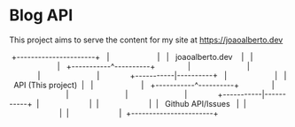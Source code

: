 # Blog API

This project aims to serve the content for my site at https://joaoalberto.dev

&nbsp;+----------------------+&nbsp;
&nbsp;|&nbsp;&nbsp;&nbsp;&nbsp;&nbsp;&nbsp;&nbsp;&nbsp;&nbsp;&nbsp;&nbsp;&nbsp;&nbsp;&nbsp;&nbsp;&nbsp;&nbsp;&nbsp;&nbsp;&nbsp;&nbsp;&nbsp;|&nbsp;
&nbsp;|&nbsp;&nbsp;&nbsp;joaoalberto.dev&nbsp;&nbsp;&nbsp;&nbsp;|&nbsp;
&nbsp;|&nbsp;&nbsp;&nbsp;&nbsp;&nbsp;&nbsp;&nbsp;&nbsp;&nbsp;&nbsp;&nbsp;&nbsp;&nbsp;&nbsp;&nbsp;&nbsp;&nbsp;&nbsp;&nbsp;&nbsp;&nbsp;&nbsp;|&nbsp;
&nbsp;+-----------^----------+&nbsp;
&nbsp;&nbsp;&nbsp;&nbsp;&nbsp;&nbsp;&nbsp;&nbsp;&nbsp;&nbsp;&nbsp;&nbsp;&nbsp;|&nbsp;&nbsp;&nbsp;&nbsp;&nbsp;&nbsp;&nbsp;&nbsp;&nbsp;&nbsp;&nbsp;&nbsp;
&nbsp;&nbsp;&nbsp;&nbsp;&nbsp;&nbsp;&nbsp;&nbsp;&nbsp;&nbsp;&nbsp;&nbsp;&nbsp;|&nbsp;&nbsp;&nbsp;&nbsp;&nbsp;&nbsp;&nbsp;&nbsp;&nbsp;&nbsp;&nbsp;&nbsp;
&nbsp;&nbsp;&nbsp;&nbsp;&nbsp;&nbsp;&nbsp;&nbsp;&nbsp;&nbsp;&nbsp;&nbsp;&nbsp;|&nbsp;&nbsp;&nbsp;&nbsp;&nbsp;&nbsp;&nbsp;&nbsp;&nbsp;&nbsp;&nbsp;&nbsp;
&nbsp;&nbsp;&nbsp;&nbsp;&nbsp;&nbsp;&nbsp;&nbsp;&nbsp;&nbsp;&nbsp;&nbsp;&nbsp;|&nbsp;&nbsp;&nbsp;&nbsp;&nbsp;&nbsp;&nbsp;&nbsp;&nbsp;&nbsp;&nbsp;&nbsp;
&nbsp;+-----------|----------+&nbsp;
&nbsp;|&nbsp;&nbsp;&nbsp;&nbsp;&nbsp;&nbsp;&nbsp;&nbsp;&nbsp;&nbsp;&nbsp;&nbsp;&nbsp;&nbsp;&nbsp;&nbsp;&nbsp;&nbsp;&nbsp;&nbsp;&nbsp;&nbsp;|&nbsp;
&nbsp;|&nbsp;&nbsp;API&nbsp;(This&nbsp;project)&nbsp;&nbsp;|&nbsp;
&nbsp;|&nbsp;&nbsp;&nbsp;&nbsp;&nbsp;&nbsp;&nbsp;&nbsp;&nbsp;&nbsp;&nbsp;&nbsp;&nbsp;&nbsp;&nbsp;&nbsp;&nbsp;&nbsp;&nbsp;&nbsp;&nbsp;&nbsp;|&nbsp;
&nbsp;+-----------^----------+&nbsp;
&nbsp;&nbsp;&nbsp;&nbsp;&nbsp;&nbsp;&nbsp;&nbsp;&nbsp;&nbsp;&nbsp;&nbsp;&nbsp;|&nbsp;&nbsp;&nbsp;&nbsp;&nbsp;&nbsp;&nbsp;&nbsp;&nbsp;&nbsp;&nbsp;&nbsp;
&nbsp;&nbsp;&nbsp;&nbsp;&nbsp;&nbsp;&nbsp;&nbsp;&nbsp;&nbsp;&nbsp;&nbsp;&nbsp;|&nbsp;&nbsp;&nbsp;&nbsp;&nbsp;&nbsp;&nbsp;&nbsp;&nbsp;&nbsp;&nbsp;&nbsp;
&nbsp;&nbsp;&nbsp;&nbsp;&nbsp;&nbsp;&nbsp;&nbsp;&nbsp;&nbsp;&nbsp;&nbsp;&nbsp;|&nbsp;&nbsp;&nbsp;&nbsp;&nbsp;&nbsp;&nbsp;&nbsp;&nbsp;&nbsp;&nbsp;&nbsp;
&nbsp;&nbsp;&nbsp;&nbsp;&nbsp;&nbsp;&nbsp;&nbsp;&nbsp;&nbsp;&nbsp;&nbsp;&nbsp;|&nbsp;&nbsp;&nbsp;&nbsp;&nbsp;&nbsp;&nbsp;&nbsp;&nbsp;&nbsp;&nbsp;&nbsp;
&nbsp;+-----------|-----------+
&nbsp;|&nbsp;&nbsp;&nbsp;&nbsp;&nbsp;&nbsp;&nbsp;&nbsp;&nbsp;&nbsp;&nbsp;&nbsp;&nbsp;&nbsp;&nbsp;&nbsp;&nbsp;&nbsp;&nbsp;&nbsp;&nbsp;&nbsp;&nbsp;|
&nbsp;|&nbsp;&nbsp;&nbsp;&nbsp;&nbsp;&nbsp;&nbsp;&nbsp;&nbsp;&nbsp;&nbsp;&nbsp;&nbsp;&nbsp;&nbsp;&nbsp;&nbsp;&nbsp;&nbsp;&nbsp;&nbsp;&nbsp;&nbsp;|
&nbsp;|&nbsp;&nbsp;&nbsp;Github&nbsp;API/Issues&nbsp;&nbsp;&nbsp;|
&nbsp;|&nbsp;&nbsp;&nbsp;&nbsp;&nbsp;&nbsp;&nbsp;&nbsp;&nbsp;&nbsp;&nbsp;&nbsp;&nbsp;&nbsp;&nbsp;&nbsp;&nbsp;&nbsp;&nbsp;&nbsp;&nbsp;&nbsp;&nbsp;|
&nbsp;|&nbsp;&nbsp;&nbsp;&nbsp;&nbsp;&nbsp;&nbsp;&nbsp;&nbsp;&nbsp;&nbsp;&nbsp;&nbsp;&nbsp;&nbsp;&nbsp;&nbsp;&nbsp;&nbsp;&nbsp;&nbsp;&nbsp;&nbsp;|
&nbsp;+-----------------------+

